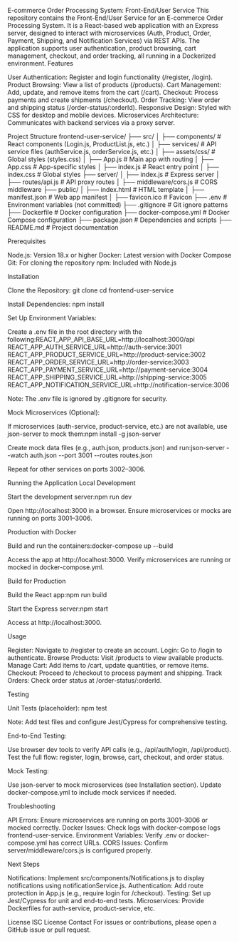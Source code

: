 E-commerce Order Processing System: Front-End/User Service
This repository contains the Front-End/User Service for an E-commerce Order Processing System. It is a React-based web application with an Express server, designed to interact with microservices (Auth, Product, Order, Payment, Shipping, and Notification Services) via REST APIs. The application supports user authentication, product browsing, cart management, checkout, and order tracking, all running in a Dockerized environment.
Features

User Authentication: Register and login functionality (/register, /login).
Product Browsing: View a list of products (/products).
Cart Management: Add, update, and remove items from the cart (/cart).
Checkout: Process payments and create shipments (/checkout).
Order Tracking: View order and shipping status (/order-status/:orderId).
Responsive Design: Styled with CSS for desktop and mobile devices.
Microservices Architecture: Communicates with backend services via a proxy server.

Project Structure
frontend-user-service/
├── src/
│   ├── components/          # React components (Login.js, ProductList.js, etc.)
│   ├── services/           # API service files (authService.js, orderService.js, etc.)
│   ├── assets/css/         # Global styles (styles.css)
│   ├── App.js              # Main app with routing
│   ├── App.css             # App-specific styles
│   ├── index.js            # React entry point
│   ├── index.css           # Global styles
├── server/
│   ├── index.js            # Express server
│   ├── routes/api.js       # API proxy routes
│   ├── middleware/cors.js  # CORS middleware
├── public/
│   ├── index.html          # HTML template
│   ├── manifest.json       # Web app manifest
│   ├── favicon.ico         # Favicon
├── .env                    # Environment variables (not committed)
├── .gitignore              # Git ignore patterns
├── Dockerfile              # Docker configuration
├── docker-compose.yml      # Docker Compose configuration
├── package.json            # Dependencies and scripts
├── README.md               # Project documentation

Prerequisites

Node.js: Version 18.x or higher
Docker: Latest version with Docker Compose
Git: For cloning the repository
npm: Included with Node.js

Installation

Clone the Repository:
git clone <repository-url>
cd frontend-user-service


Install Dependencies:
npm install


Set Up Environment Variables:

Create a .env file in the root directory with the following:REACT_APP_API_BASE_URL=http://localhost:3000/api
REACT_APP_AUTH_SERVICE_URL=http://auth-service:3001
REACT_APP_PRODUCT_SERVICE_URL=http://product-service:3002
REACT_APP_ORDER_SERVICE_URL=http://order-service:3003
REACT_APP_PAYMENT_SERVICE_URL=http://payment-service:3004
REACT_APP_SHIPPING_SERVICE_URL=http://shipping-service:3005
REACT_APP_NOTIFICATION_SERVICE_URL=http://notification-service:3006


Note: The .env file is ignored by .gitignore for security.


Mock Microservices (Optional):

If microservices (auth-service, product-service, etc.) are not available, use json-server to mock them:npm install -g json-server


Create mock data files (e.g., auth.json, products.json) and run:json-server --watch auth.json --port 3001 --routes routes.json


Repeat for other services on ports 3002–3006.





Running the Application
Local Development

Start the development server:npm run dev


Open http://localhost:3000 in a browser.
Ensure microservices or mocks are running on ports 3001–3006.

Production with Docker

Build and run the containers:docker-compose up --build


Access the app at http://localhost:3000.
Verify microservices are running or mocked in docker-compose.yml.

Build for Production

Build the React app:npm run build


Start the Express server:npm start


Access at http://localhost:3000.

Usage

Register: Navigate to /register to create an account.
Login: Go to /login to authenticate.
Browse Products: Visit /products to view available products.
Manage Cart: Add items to /cart, update quantities, or remove items.
Checkout: Proceed to /checkout to process payment and shipping.
Track Orders: Check order status at /order-status/:orderId.

Testing

Unit Tests (placeholder):
npm test


Note: Add test files and configure Jest/Cypress for comprehensive testing.


End-to-End Testing:

Use browser dev tools to verify API calls (e.g., /api/auth/login, /api/product).
Test the full flow: register, login, browse, cart, checkout, and order status.


Mock Testing:

Use json-server to mock microservices (see Installation section).
Update docker-compose.yml to include mock services if needed.



Troubleshooting

API Errors: Ensure microservices are running on ports 3001–3006 or mocked correctly.
Docker Issues: Check logs with docker-compose logs frontend-user-service.
Environment Variables: Verify .env or docker-compose.yml has correct URLs.
CORS Issues: Confirm server/middleware/cors.js is configured properly.

Next Steps

Notifications: Implement src/components/Notifications.js to display notifications using notificationService.js.
Authentication: Add route protection in App.js (e.g., require login for /checkout).
Testing: Set up Jest/Cypress for unit and end-to-end tests.
Microservices: Provide Dockerfiles for auth-service, product-service, etc.

License
ISC License
Contact
For issues or contributions, please open a GitHub issue or pull request.
